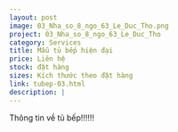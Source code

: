 ```yaml
---
layout: post
image: 03_Nha_so_8_ngo_63_Le_Duc_Tho.png
project: 03_Nha_so_8_ngo_63_Le_Duc_Tho
category: Services
title: Mẫu tủ bếp hiện đại
price: Liên hệ
stock: đặt hàng
sizes: Kích thước theo đặt hàng
link: tubep-03.html
description: |
---
```

Thông tin về tủ bếp!!!!!!